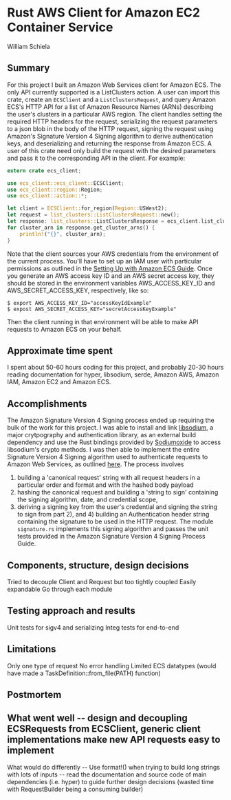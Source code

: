 # Rust AWS Client for Amazon EC2 Container Service
William Schiela

## Summary
For this project I built an Amazon Web Services client for Amazon ECS.  The only API currently
supported is a ListClusters action.  A user can import this crate, create an `ECSClient` and a
`ListClustersRequest`, and query Amazon ECS's HTTP API for a list of Amazon Resource Names (ARNs)
describing the user's clusters in a particular AWS region.  The client handles setting the required
HTTP headers for the request, serializing the request parameters to a json blob in the body of the
HTTP request, signing the request using Amazon's Signature Version 4 Signing algorithm to derive
authentication keys, and deserializing and returning the response from Amazon ECS.  A user of this
crate need only build the request with the desired parameters and pass it to the corresponding API
in the client.  For example:

```rust
extern crate ecs_client;

use ecs_client::ecs_client::ECSClient;
use ecs_client::region::Region;
use ecs_client::action::*;

let client = ECSClient::for_region(Region::USWest2);
let request = list_clusters::ListClustersRequest::new();
let response: list_clusters::ListClustersResponse = ecs_client.list_clusters(request);
for cluster_arn in response.get_cluster_arns() {
    println!("{}", cluster_arn);
}
```

Note that the client sources your AWS credentials from the environment of the current process.
You'll have to set up an IAM user with particular permissions as outlined in the
[Setting Up with Amazon ECS Guide](http://docs.aws.amazon.com/AmazonECS/latest/developerguide/get-set-up-for-amazon-ecs.html).
Once you generate an AWS access key ID and an AWS secret access key, they should be stored in the
environment variables AWS_ACCESS_KEY_ID and AWS_SECRET_ACCESS_KEY, respectively, like so:

```
$ export AWS_ACCESS_KEY_ID="accessKeyIdExample"
$ expost AWS_SECRET_ACCESS_KEY="secretAccessKeyExample"
```

Then the client running in that environment will be able to make API requests to Amazon ECS on
your behalf.



## Approximate time spent
I spent about 50-60 hours coding for this project, and probably 20-30 hours reading
documentation for hyper, libsodium, serde, Amazon AWS, Amazon IAM, Amazon EC2 and Amazon ECS.

## Accomplishments
The Amazon Signature Version 4 Signing process ended up requiring the bulk of the work for this
project.  I was able to install and link [libsodium](https://github.com/jedisct1/libsodium), a
major crytpography and authentication library, as an external build dependency and use the Rust
bindings provided by [Sodiumoxide](https://github.com/dnaq/sodiumoxide) to access libsodium's
crypto methods.  I was then able to implement the entire Signature Version 4 Signing algorithm
used to authenticate requests to Amazon Web Services, as outlined [here](http://docs.aws.amazon.com/general/latest/gr/signature-version-4.html).
The process involves
1) building a 'canonical request' string with all request headers in a
particular order and format and with the hashed body payload
2) hashing the canonical request and building a 'string to sign' containing the signing algorithm,
date, and credential scope,
3) deriving a signing key from the user's credential and signing the string to sign from part 2),
and 4) building an Authentication header string containing the signature to be used in the HTTP
request.
The module `signature.rs` implements this signing algorithm and passes the unit tests provided
in the Amazon Signature Version 4 Signing Process Guide.

## Components, structure, design decisions
Tried to decouple Client and Request but too tightly coupled
Easily expandable
Go through each module

## Testing approach and results
Unit tests for sigv4 and serializing
Integ tests for end-to-end

## Limitations
Only one type of request
No error handling
Limited ECS datatypes (would have made a TaskDefinition::from_file(PATH) function)

## Postmortem
What went well
-- design and decoupling ECSRequests from ECSClient, generic client implementations
		make new API requests easy to implement
--
What would do differently
-- Use format!() when trying to build long strings with lots of inputs
-- read the documentation and source code of main dependencies (i.e. hyper) to guide
		further design decisions (wasted time with RequestBuilder being a consuming builder)

